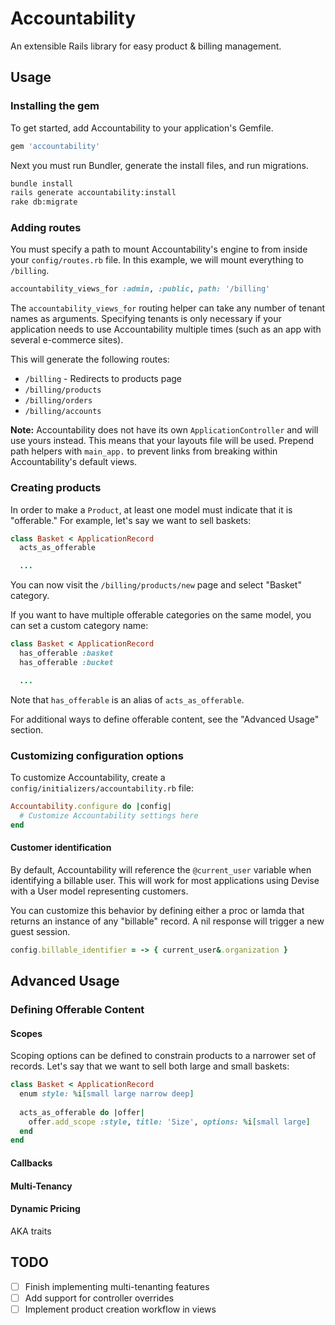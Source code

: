 # Accountability
An extensible Rails library for easy product & billing management.

## Usage
### Installing the gem
To get started, add Accountability to your application's Gemfile.
```ruby
gem 'accountability'
``` 

Next you must run Bundler, generate the install files, and run migrations.

```bash
bundle install
rails generate accountability:install
rake db:migrate
```

### Adding routes
You must specify a path to mount Accountability's engine to from inside your `config/routes.rb` file. In this example, we will mount everything to `/billing`. 

```ruby
accountability_views_for :admin, :public, path: '/billing'
```

The `accountability_views_for` routing helper can take any number of tenant names as arguments. Specifying tenants is only necessary if your application needs to use Accountability multiple times (such as an app with several e-commerce sites).

This will generate the following routes:
* `/billing` - Redirects to products page 
* `/billing/products`
* `/billing/orders` 
* `/billing/accounts`

**Note:** Accountability does not have its own `ApplicationController` and will use yours instead. This means that your layouts file will be used. Prepend path helpers with `main_app.` to prevent links from breaking within Accountability's default views.

### Creating products
In order to make a `Product`, at least one model must indicate that it is "offerable." For example, let's say we want to sell baskets:
```ruby
class Basket < ApplicationRecord
  acts_as_offerable

  ...
```  
You can now visit the `/billing/products/new` page and select "Basket" category.

If you want to have multiple offerable categories on the same model, you can set a custom category name:
```ruby
class Basket < ApplicationRecord
  has_offerable :basket
  has_offerable :bucket

  ...
```

Note that `has_offerable` is an alias of `acts_as_offerable`.

For additional ways to define offerable content, see the "Advanced Usage" section. 
### Customizing configuration options
To customize Accountability, create a `config/initializers/accountability.rb` file:
```ruby
Accountability.configure do |config|
  # Customize Accountability settings here
end
``` 

#### Customer identification
By default, Accountability will reference the `@current_user` variable when identifying a billable user. 
This will work for most applications using Devise with a User model representing customers.

You can customize this behavior by defining either a proc or lamda that returns an instance of any "billable" record. A nil response will trigger a new guest session.

```ruby
config.billable_identifier = -> { current_user&.organization }
```      

## Advanced Usage
### Defining Offerable Content
#### Scopes
Scoping options can be defined to constrain products to a narrower set of records. Let's say that we want to sell both large and small baskets:
```ruby
class Basket < ApplicationRecord
  enum style: %i[small large narrow deep]
  
  acts_as_offerable do |offer|
    offer.add_scope :style, title: 'Size', options: %i[small large] 
  end
end
```  

#### Callbacks
#### Multi-Tenancy
#### Dynamic Pricing
AKA traits

## TODO
- [ ] Finish implementing multi-tenanting features
- [ ] Add support for controller overrides
- [ ] Implement product creation workflow in views
